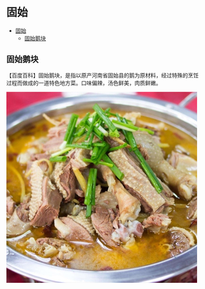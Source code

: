 # 固始
- [固始](#固始)
  - [固始鹅块](#固始鹅块)

## 固始鹅块
【百度百科】固始鹅块，是指以原产河南省固始县的鹅为原材料，经过特殊的烹饪过程而做成的一道特色地方菜。口味偏辣，汤色鲜美，肉质鲜嫩。

![Image text](https://github.com/jzzzzw/FoodWorld/blob/be40b8e816b2c56e692a26d6f0d8b9e3749822a9/%E4%B8%AD%E5%9B%BD/%E6%B2%B3%E5%8D%97/%E4%BF%A1%E9%98%B3%E5%B8%82/%E5%9B%BA%E5%A7%8B%E5%8E%BF/pic/%E5%9B%BA%E5%A7%8B%E9%B9%85%E5%9D%97.jpg)
